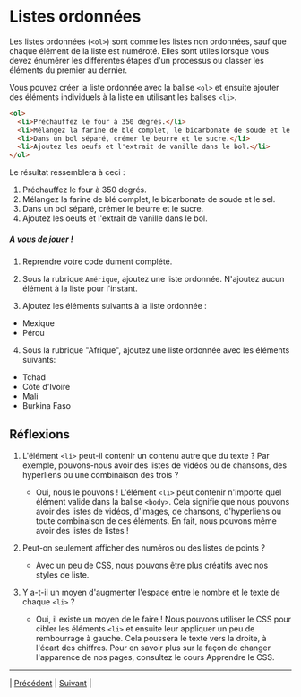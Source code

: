 # Listes ordonnées
Les listes ordonnées (`<ol>`) sont comme les listes non ordonnées, sauf que chaque élément de la liste est numéroté. Elles sont utiles lorsque vous devez énumérer les différentes étapes d'un processus ou classer les éléments du premier au dernier.

Vous pouvez créer la liste ordonnée avec la balise `<ol>` et ensuite ajouter des éléments individuels à la liste en utilisant les balises `<li>`.

```html
<ol>
  <li>Préchauffez le four à 350 degrés.</li>
  <li>Mélangez la farine de blé complet, le bicarbonate de soude et le sel.</li>
  <li>Dans un bol séparé, crémer le beurre et le sucre.</li>
  <li>Ajoutez les oeufs et l'extrait de vanille dans le bol.</li>
</ol>
```

Le résultat ressemblera à ceci :

1. Préchauffez le four à 350 degrés.
2. Mélangez la farine de blé complet, le bicarbonate de soude et le sel.
3. Dans un bol séparé, crémer le beurre et le sucre.
4. Ajoutez les oeufs et l'extrait de vanille dans le bol.


##### A vous de jouer !

1. Reprendre votre code dument complété.

2. Sous la rubrique `Amérique`, ajoutez une liste ordonnée. N'ajoutez aucun élément à la liste pour l'instant.

3. Ajoutez les éléments suivants à la liste ordonnée :
  - Mexique
  - Pérou
  
4. Sous la rubrique "Afrique", ajoutez une liste ordonnée avec les éléments suivants:
  - Tchad
  - Côte d'Ivoire
  - Mali
  - Burkina Faso
  
## Réflexions
1. L'élément `<li>` peut-il contenir un contenu autre que du texte ? Par exemple, pouvons-nous avoir des listes de vidéos ou de chansons, des hyperliens ou une combinaison des trois ?
    - Oui, nous le pouvons ! L'élément `<li>` peut contenir n'importe quel élément valide dans la balise `<body>`. Cela signifie que nous pouvons avoir des listes de vidéos, d'images, de chansons, d'hyperliens ou toute combinaison de ces éléments. En fait, nous pouvons même avoir des listes de listes !

2. Peut-on seulement afficher des numéros ou des listes de points ?
    - Avec un peu de CSS, nous pouvons être plus créatifs avec nos styles de liste.

3. Y a-t-il un moyen d'augmenter l'espace entre le nombre et le texte de chaque `<li>` ?
    - Oui, il existe un moyen de le faire ! Nous pouvons utiliser le CSS pour cibler les éléments `<li>` et ensuite leur appliquer un peu de rembourrage à gauche. Cela poussera le texte vers la droite, à l'écart des chiffres. Pour en savoir plus sur la façon de changer l'apparence de nos pages, consultez le cours Apprendre le CSS.

___

| [Précédent](./11-liste-non-ordonnée.md)       | [Suivant](./13-image.md)        |
